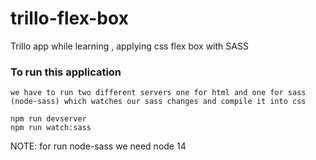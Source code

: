 # trillo-flex-box
Trillo app while learning , applying css flex box with SASS 


### To run this application
```
we have to run two different servers one for html and one for sass (node-sass) which watches our sass changes and compile it into css

npm run devserver
npm run watch:sass
```

NOTE: for run node-sass we need node 14

